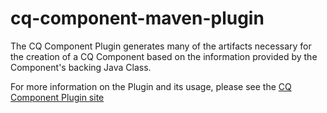 cq-component-maven-plugin
=========================

The CQ Component Plugin generates many of the artifacts necessary for the creation of a CQ Component based on the information provided
by the Component's backing Java Class.

For more information on the Plugin and its usage, please see the [CQ Component Plugin site](http://code.citytechinc.com/cq-component-maven-plugin/)

